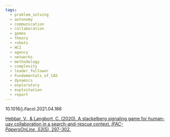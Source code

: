 ```yaml
---
tags:
  - problem_solving
  - autonomy
  - communication
  - collaboration
  - games
  - theory
  - robots
  - HCI
  - agency
  - networks
  - methodology
  - complexity
  - leader_follower
  - Fundamentals_of_CAS
  - dynamics
  - exploratory
  - exploitation
  - report
---
```

10.1016/j.ifacol.2021.04.186

[Hebbar, V., & Langbort, C. (2020). A stackelberg signaling game for human-uav collaboration in a search-and-rescue context. _IFAC-PapersOnLine_, _53_(5), 297-302.](https://www.sciencedirect.com/science/article/pii/S2405896321003402)